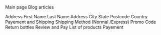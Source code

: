 Main page
    Blog articles

Address
    First Name
    Last Name
    Address
    City
    State
    Postcode
    Country
Payement and Shipping
    Shipping Method (Normal /Express)
    Promo Code
    Return bottles 
Review and Pay
    List of products
    Payement